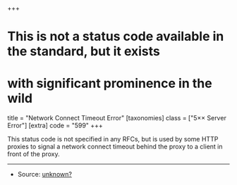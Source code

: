 +++
# This is not a status code available in the standard, but it exists
# with significant prominence in the wild
title = "Network Connect Timeout Error"
[taxonomies]
class = ["5&times;&times; Server Error"]
[extra]
code = "599"
+++

This status code is not specified in any RFCs, but is used by some HTTP proxies to signal a network connect timeout behind the proxy to a client in front of the proxy.

---

* Source: [unknown?][1]

[1]: <https://github.com/citricsquid/httpstatuses/issues/22>
